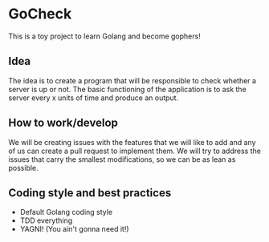 # GoCheck

This is a toy project to learn Golang and become gophers!

## Idea

The idea is to create a program that will be responsible to check whether a server is up or not. The basic functioning of the application is to ask the server every x units of time and produce an output.

## How to work/develop

We will be creating issues with the features that we will like to add and any of us can create a pull request to implement them. We will try to address the issues that carry the smallest modifications, so we can be as lean as possible.

## Coding style and best practices

- Default Golang coding style
- TDD everything
- YAGNI! (You ain't gonna need it!)

